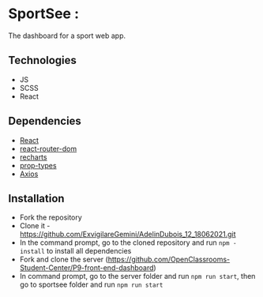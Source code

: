 # SportSee :
The dashboard for a sport web app.

## Technologies
- JS
- SCSS 
- React

## Dependencies
- [React](https://reactjs.org/)
- [react-router-dom](https://reactrouter.com/web/guides/quick-start)
- [recharts](https://recharts.org/en-US)
- [prop-types](https://www.npmjs.com/package/prop-types)
- [Axios](https://github.com/axios/axios)

## Installation
- Fork the repository
- Clone it - https://github.com/ExvigilareGemini/AdelinDubois_12_18062021.git
- In the command prompt, go to the cloned repository and run `npm -install` to install all dependencies
- Fork and clone the server (https://github.com/OpenClassrooms-Student-Center/P9-front-end-dashboard)
- In command prompt, go to the server folder and run `npm run start`, then go to sportsee folder and run `npm run start`
